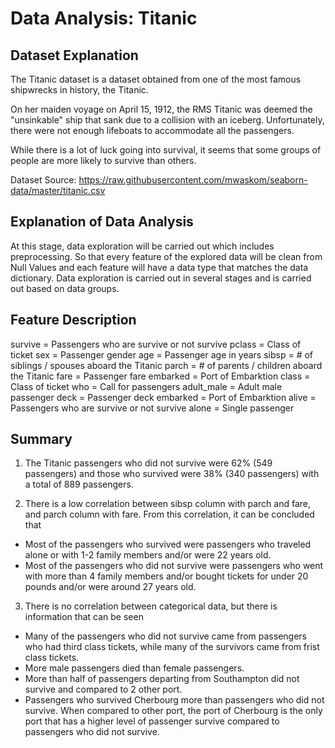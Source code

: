 # Data Analysis: Titanic

## Dataset Explanation
The Titanic dataset is a dataset obtained from one of the most famous shipwrecks in history, the Titanic.

On her maiden voyage on April 15, 1912, the RMS Titanic was deemed the "unsinkable" ship that sank due to a collision with an iceberg. Unfortunately, there were not enough lifeboats to accommodate all the passengers.

While there is a lot of luck going into survival, it seems that some groups of people are more likely to survive than others.

Dataset Source: https://raw.githubusercontent.com/mwaskom/seaborn-data/master/titanic.csv

## Explanation of Data Analysis
At this stage, data exploration will be carried out which includes preprocessing. So that every feature of the explored data will be clean from Null Values and each feature will have a data type that matches the data dictionary. Data exploration is carried out in several stages and is carried out based on data groups.

## Feature Description
survive = Passengers who are survive or not survive
pclass = Class of ticket
sex = Passenger gender
age = Passenger age in years
sibsp = # of siblings / spouses aboard the Titanic
parch = # of parents / children aboard the Titanic
fare = Passenger fare
embarked = Port of Embarktion
class = Class of ticket
who = Call for passengers
adult_male = Adult male passenger
deck = Passenger deck
embarked = Port of Embarktion
alive = Passengers who are survive or not survive
alone = Single passenger

## Summary
1. The Titanic passengers who did not survive were 62% (549 passengers) and those who survived were 38% (340 passengers) with a total of 889 passengers.

2. There is a low correlation between sibsp column with parch and fare, and parch column with fare. From this correlation, it can be concluded that
- Most of the passengers who survived were passengers who traveled alone or with 1-2 family members and/or were 22 years old.
- Most of the passengers who did not survive were passengers who went with more than 4 family members and/or bought tickets for under 20 pounds and/or were around 27 years old.

3. There is no correlation between categorical data, but there is information that can be seen
- Many of the passengers who did not survive came from passengers who had third class tickets, while many of the survivors came from frist class tickets.
- More male passengers died than female passengers.
- More than half of passengers departing from Southampton did not survive and compared to 2 other port.
- Passengers who survived Cherbourg more than passengers who did not survive. When compared to other port, the port of Cherbourg is the only port that has a higher level of passenger survive compared to passengers who did not survive.
